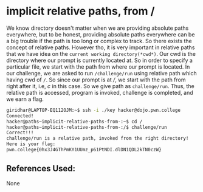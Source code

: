 # implicit relative paths, from /

We know directory doesn't matter when we are providing absolute paths everywhere, but to be honest, 
providing absolute paths everywhere can be a big trouble if the path is too long or complex to track.
So there exists the concept of relative paths. However tho, it is very important in relative paths that
we have idea on the `current working directory(*cwd*)`. Our cwd is the directory where our prompt is 
currently located at. So in order to specify a particular file, we start with the path from where our prompt is located. 
In our challenge, we are asked to run `/challenge/run` using relative path which 
having cwd of `/`. So since our prompt is at */*, we start with the path from right after it, i.e, *c*
in this case. So we give path as `challenge/run`. Thus, the relative path is accessed, program is 
invoked, challenge is completed, and we earn a flag.

```bash
giridhar@LAPTOP-EQ112OJM:~$ ssh -i ./key hacker@dojo.pwn.college
Connected!
hacker@paths~implicit-relative-paths-from-:~$ cd /
hacker@paths~implicit-relative-paths-from-:/$ challenge/run
Correct!!!
challenge/run is a relative path, invoked from the right directory!
Here is your flag:
pwn.college{0hx3J4GThPmKY1UUmz_p61PtNDI.dlDN1QDL2kTN0czW}
```
## References Used:
None
